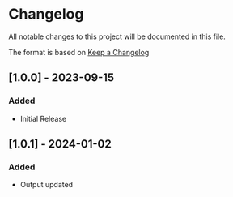 # Changelog
All notable changes to this project will be documented in this file.

The format is based on [Keep a Changelog](https://keepachangelog.com/en/1.0.0/)

## [1.0.0] - 2023-09-15
### Added
- Initial Release

## [1.0.1] - 2024-01-02
### Added
- Output updated
